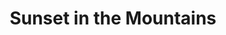 ---
title: Sunset in the Mountains
image: https://images.unsplash.com/photo-1506905925346-21bda4d32df4?w=800&q=80
alt: Beautiful mountain landscape at sunset
category: nature
size: medium
order: 3
published: true
---